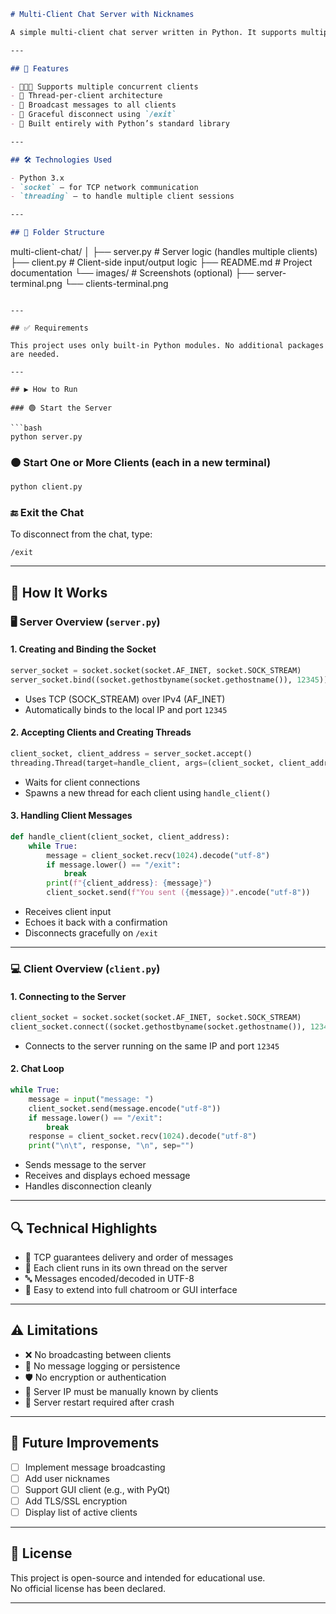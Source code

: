 ```markdown
# Multi-Client Chat Server with Nicknames

A simple multi-client chat server written in Python. It supports multiple clients simultaneously, allows each client to choose a nickname, and enables communication between clients. The server handles client connections using threads.

---

## 🚀 Features

- 🧑‍🤝‍🧑 Supports multiple concurrent clients
- 🧵 Thread-per-client architecture
- 🔁 Broadcast messages to all clients
- 🧼 Graceful disconnect using `/exit`
- 🔌 Built entirely with Python’s standard library

---

## 🛠️ Technologies Used

- Python 3.x
- `socket` — for TCP network communication
- `threading` — to handle multiple client sessions

---

## 📁 Folder Structure

```
multi-client-chat/
│
├── server.py               # Server logic (handles multiple clients)
├── client.py               # Client-side input/output logic
├── README.md               # Project documentation
└── images/                 # Screenshots (optional)
    ├── server-terminal.png
    └── clients-terminal.png
```

---

## ✅ Requirements

This project uses only built-in Python modules. No additional packages are needed.

---

## ▶️ How to Run

### 🟢 Start the Server

```bash
python server.py
```

### 🟠 Start One or More Clients (each in a new terminal)

```bash
python client.py
```

### 🔚 Exit the Chat
To disconnect from the chat, type:

```
/exit
```

---

## 🧠 How It Works

### 🖥️ Server Overview (`server.py`)

#### 1. Creating and Binding the Socket

```python
server_socket = socket.socket(socket.AF_INET, socket.SOCK_STREAM)
server_socket.bind((socket.gethostbyname(socket.gethostname()), 12345))
```

- Uses TCP (SOCK_STREAM) over IPv4 (AF_INET)
- Automatically binds to the local IP and port `12345`

#### 2. Accepting Clients and Creating Threads

```python
client_socket, client_address = server_socket.accept()
threading.Thread(target=handle_client, args=(client_socket, client_address)).start()
```

- Waits for client connections
- Spawns a new thread for each client using `handle_client()`

#### 3. Handling Client Messages

```python
def handle_client(client_socket, client_address):
    while True:
        message = client_socket.recv(1024).decode("utf-8")
        if message.lower() == "/exit":
            break
        print(f"{client_address}: {message}")
        client_socket.send(f"You sent ({message})".encode("utf-8"))
```

- Receives client input
- Echoes it back with a confirmation
- Disconnects gracefully on `/exit`

---

### 💻 Client Overview (`client.py`)

#### 1. Connecting to the Server

```python
client_socket = socket.socket(socket.AF_INET, socket.SOCK_STREAM)
client_socket.connect((socket.gethostbyname(socket.gethostname()), 12345))
```

- Connects to the server running on the same IP and port `12345`

#### 2. Chat Loop

```python
while True:
    message = input("message: ")
    client_socket.send(message.encode("utf-8"))
    if message.lower() == "/exit":
        break
    response = client_socket.recv(1024).decode("utf-8")
    print("\n\t", response, "\n", sep="")
```

- Sends message to the server
- Receives and displays echoed message
- Handles disconnection cleanly

---

## 🔍 Technical Highlights

- 🔁 TCP guarantees delivery and order of messages
- 🧵 Each client runs in its own thread on the server
- 🔤 Messages encoded/decoded in UTF-8
- 🧠 Easy to extend into full chatroom or GUI interface

---

## ⚠️ Limitations

- ❌ No broadcasting between clients
- 📜 No message logging or persistence
- 🛡️ No encryption or authentication
- 🔌 Server IP must be manually known by clients
- 🔄 Server restart required after crash

---

## 📌 Future Improvements

- [ ] Implement message broadcasting
- [ ] Add user nicknames
- [ ] Support GUI client (e.g., with PyQt)
- [ ] Add TLS/SSL encryption
- [ ] Display list of active clients

---

## 📄 License

This project is open-source and intended for educational use.  
No official license has been declared.

---